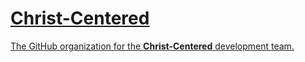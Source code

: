 # [Christ-Centered](https://discord.gg/debate)
[The GitHub organization for the **Christ-Centered** development team.](https://discord.gg/debate)
